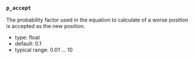 ### `p_accept`

The probability factor used in the equation to calculate of a worse position is accepted as the new position.

  - type: float
  - default: 0.1
  - typical range: 0.01 ... 10
